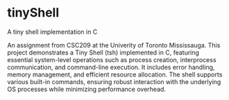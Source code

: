 # tinyShell
A tiny shell implementation in C

An assignment from CSC209 at the Univerity of Toronto Mississauga. This project demonstrates a Tiny Shell (tsh) implemented in C, featuring essential system-level operations such as process creation, interprocess communication, and command-line execution. It includes error handling, memory management, and efficient resource allocation. The shell supports various built-in commands, ensuring robust interaction with the underlying OS processes while minimizing performance overhead.
